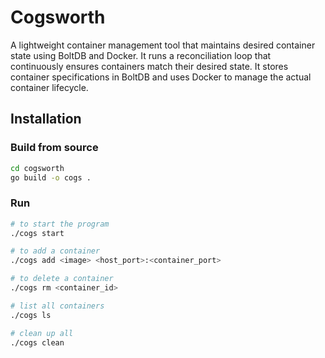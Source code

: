 # Cogsworth
A lightweight container management tool that maintains desired container state using BoltDB and Docker. It runs a reconciliation loop that continuously ensures containers match their desired state. It stores container specifications in BoltDB and uses Docker to manage the actual container lifecycle.

## Installation

### Build from source
```bash
cd cogsworth
go build -o cogs .
```

### Run
```bash
# to start the program 
./cogs start
```

```bash
# to add a container
./cogs add <image> <host_port>:<container_port>
```

```bash
# to delete a container
./cogs rm <container_id>
```

```bash
# list all containers
./cogs ls
```

```bash
# clean up all
./cogs clean
```
